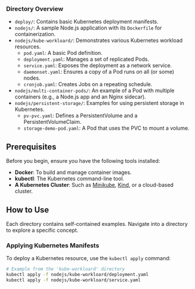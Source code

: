### Directory Overview

*   `deploy/`: Contains basic Kubernetes deployment manifests.
*   `nodejs/`: A sample Node.js application with its `Dockerfile` for containerization.
*   `nodejs/kube-workloard/`: Demonstrates various Kubernetes workload resources.
    *   `pod.yaml`: A basic Pod definition.
    *   `deployment.yaml`: Manages a set of replicated Pods.
    *   `service.yaml`: Exposes the deployment as a network service.
    *   `daemonset.yaml`: Ensures a copy of a Pod runs on all (or some) nodes.
    *   `cronjob.yaml`: Creates Jobs on a repeating schedule.
*   `nodejs/multi-container-pods/`: An example of a Pod with multiple containers (e.g., a Node.js app and an Nginx sidecar).
*   `nodejs/persistent-storage/`: Examples for using persistent storage in Kubernetes.
    *   `pv-pvc.yaml`: Defines a PersistentVolume and a PersistentVolumeClaim.
    *   `storage-demo-pod.yaml`: A Pod that uses the PVC to mount a volume.

## Prerequisites

Before you begin, ensure you have the following tools installed:
*   **Docker**: To build and manage container images.
*   **kubectl**: The Kubernetes command-line tool.
*   **A Kubernetes Cluster**: Such as [Minikube](https://minikube.sigs.k8s.io/docs/start/), [Kind](https://kind.sigs.k8s.io/docs/user/quick-start/), or a cloud-based cluster.

## How to Use

Each directory contains self-contained examples. Navigate into a directory to explore a specific concept.

### Applying Kubernetes Manifests

To deploy a Kubernetes resource, use the `kubectl apply` command:
```bash
# Example from the 'kube-workloard' directory
kubectl apply -f nodejs/kube-workloard/deployment.yaml
kubectl apply -f nodejs/kube-workloard/service.yaml
